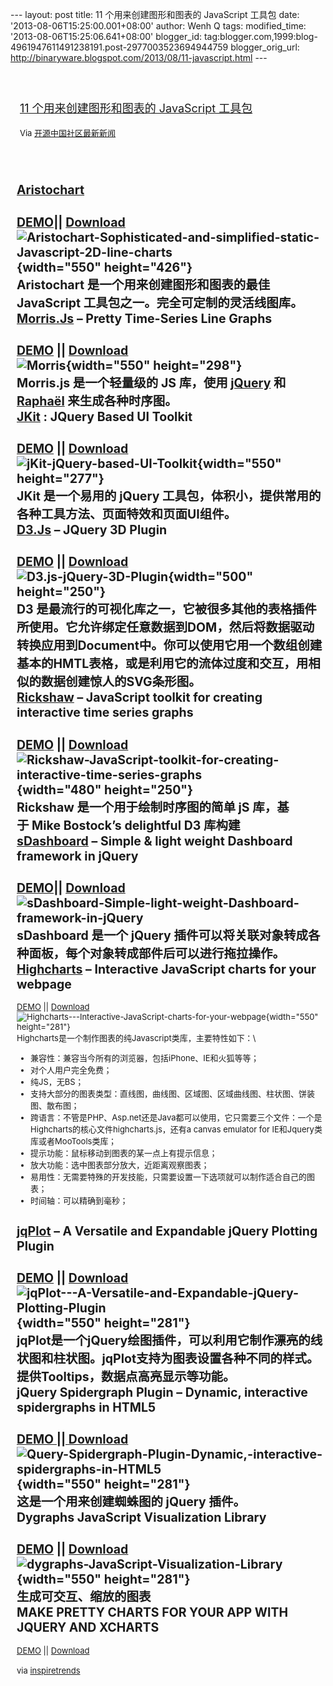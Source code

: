 --- layout: post title: 11 个用来创建图形和图表的 JavaScript 工具包
date: '2013-08-06T15:25:00.001+08:00' author: Wenh Q tags:
modified\_time: '2013-08-06T15:25:06.641+08:00' blogger\_id:
tag:blogger.com,1999:blog-4961947611491238191.post-2977003523694944759
blogger\_orig\_url:
http://binaryware.blogspot.com/2013/08/11-javascript.html ---
<div style="margin: 10px; padding: 5px;">

<div style="font-size: 18px;">

[\
11 个用来创建图形和图表的 JavaScript
工具包](http://www.oschina.net/news/42946/11-javascript-toolkit-for-creating-charts-and-graphs)

</div>

<div style="font-size: 13px;">

Via [开源中国社区最新新闻](http://www.oschina.net/?from=rss)

</div>

</div>

<div style="font-size: 13px; padding: 15px 0 10px 10px;">

[Aristochart](http://www.oschina.net/p/aristochart)
---------------------------------------------------

[DEMO](http://dunxrion.github.io/aristochart/index.html)||
[Download](https://github.com/dunxrion/aristochart/archive/master.zip)\
![Aristochart-Sophisticated-and-simplified-static-Javascript-2D-line-charts](http://static.oschina.net/uploads/space/2013/0806/081719_1siu_12.jpg){width="550"
height="426"}\
Aristochart 是一个用来创建图形和图表的最佳 JavaScript
工具包之一。完全可定制的灵活线图库。\
[Morris.Js](http://www.oschina.net/p/morris-js) – Pretty Time-Series Line Graphs
--------------------------------------------------------------------------------

[DEMO](http://www.oesmith.co.uk/morris.js/) ||
[Download](https://github.com/oesmith/morris.js/archive/master.zip)\
![Morris](http://static.oschina.net/uploads/img/201308/06083359_AEQb.jpg){width="550"
height="298"}\
Morris.js 是一个轻量级的 JS 库，使用
[jQuery](http://www.oschina.net/p/jquery) 和
[Raphaël](http://www.oschina.net/p/raphael) 来生成各种时序图。\
[JKit](http://www.oschina.net/p/jkit) : JQuery Based UI Toolkit
---------------------------------------------------------------

[DEMO](http://jquery-jkit.com/) ||
[Download](https://github.com/FrediBach/jQuery-jKit/archive/master.zip)\
![jKit-jQuery-based-UI-Toolkit](http://static.oschina.net/uploads/img/201308/06082435_U3V1.jpg){width="550"
height="277"}\
JKit 是一个易用的 jQuery
工具包，体积小，提供常用的各种工具方法、页面特效和页面UI组件。\
[D3.Js](http://www.oschina.net/p/d3) – JQuery 3D Plugin
-------------------------------------------------------

[DEMO](http://d3js.org/) || [Download](http://d3js.org/d3.v3.zip)\
![D3.js-jQuery-3D-Plugin](http://static.oschina.net/uploads/img/201203/13104740_QRwT.jpg){width="500"
height="250"}\
D3
是最流行的可视化库之一，它被很多其他的表格插件所使用。它允许绑定任意数据到DOM，然后将数据驱动转换应用到Document中。你可以使用它用一个数组创建基本的HMTL表格，或是利用它的流体过度和交互，用相似的数据创建惊人的SVG条形图。\
**[Rickshaw](http://www.oschina.net/p/rickshaw) – JavaScript toolkit for creating interactive time series graphs**
------------------------------------------------------------------------------------------------------------------

[DEMO](http://code.shutterstock.com/rickshaw/examples/extensions.html)
|| [Download](https://github.com/shutterstock/rickshaw)\
![Rickshaw-JavaScript-toolkit-for-creating-interactive-time-series-graphs](http://static.oschina.net/uploads/img/201201/25091926_O6HG.png){width="480"
height="250"}\
Rickshaw 是一个用于绘制时序图的简单 jS 库，基于 Mike Bostock’s
delightful D3 库构建\
[sDashboard](http://www.oschina.net/p/sdashboard) – Simple & light weight Dashboard framework in jQuery
-------------------------------------------------------------------------------------------------------

[DEMO](http://modeln.github.com/sDashboard/example/ex.html)||
[Download](https://github.com/ModelN/sDashboard)\
![sDashboard-Simple-light-weight-Dashboard-framework-in-jQuery](http://static.oschina.net/uploads/img/201308/06083118_Gmj9.jpg)\
sDashboard 是一个 jQuery
插件可以将关联对象转成各种面板，每个对象转成部件后可以进行拖拉操作。\
[Highcharts](http://www.oschina.net/p/highcharts) – Interactive JavaScript charts for your webpage
--------------------------------------------------------------------------------------------------

[DEMO](http://www.highcharts.com/demo/) ||
[Download](http://www.highcharts.com/download)\
![Highcharts---Interactive-JavaScript-charts-for-your-webpage](http://static.oschina.net/uploads/img/201308/06083400_qgSX.jpg){width="550"
height="281"}\
Highcharts是一个制作图表的纯Javascript类库，主要特性如下：\
-   兼容性：兼容当今所有的浏览器，包括iPhone、IE和火狐等等；
-   对个人用户完全免费；
-   纯JS，无BS；
-   支持大部分的图表类型：直线图，曲线图、区域图、区域曲线图、柱状图、饼装图、散布图；
-   跨语言：不管是PHP、Asp.net还是Java都可以使用，它只需要三个文件：一个是Highcharts的核心文件highcharts.js，还有a
    canvas emulator for IE和Jquery类库或者MooTools类库；
-   提示功能：鼠标移动到图表的某一点上有提示信息；
-   放大功能：选中图表部分放大，近距离观察图表；
-   易用性：无需要特殊的开发技能，只需要设置一下选项就可以制作适合自己的图表；
-   时间轴：可以精确到毫秒；

[jqPlot](http://www.oschina.net/p/jqplot) – A Versatile and Expandable jQuery Plotting Plugin
---------------------------------------------------------------------------------------------

[DEMO](http://www.jqplot.com/tests/line-charts.php) ||
[Download](https://bitbucket.org/cleonello/jqplot/downloads/)\
![jqPlot---A-Versatile-and-Expandable-jQuery-Plotting-Plugin](http://static.oschina.net/uploads/img/201308/06083400_CHOB.jpg){width="550"
height="281"}\
jqPlot是一个jQuery绘图插件，可以利用它制作漂亮的线状图和柱状图。jqPlot支持为图表设置各种不同的样式。提供Tooltips，数据点高亮显示等功能。\
jQuery Spidergraph Plugin – Dynamic, interactive spidergraphs in HTML5
----------------------------------------------------------------------

[DEMO ||
Download](http://www.nacodes.com/2013/01/30/jQuery-Spidergraph-Plugin-Dynamic-interactive-spidergraphs-in-HTML5)\
![Query-Spidergraph-Plugin-Dynamic,-interactive-spidergraphs-in-HTML5](http://static.oschina.net/uploads/img/201308/06083401_WtPP.jpg){width="550"
height="281"}\
这是一个用来创建蜘蛛图的 jQuery 插件。\
Dygraphs JavaScript Visualization Library
-----------------------------------------

[DEMO](http://dygraphs.com/#demo) ||
[Download](https://github.com/danvk/dygraphs)\
![dygraphs-JavaScript-Visualization-Library](http://static.oschina.net/uploads/img/201308/06083401_3tx6.jpg){width="550"
height="281"}\
生成可交互、缩放的图表\
MAKE PRETTY CHARTS FOR YOUR APP WITH JQUERY AND XCHARTS
-------------------------------------------------------

[DEMO](http://demo.tutorialzine.com/2013/01/charts-jquery-ajax/) ||
[Download](http://demo.tutorialzine.com/2013/01/charts-jquery-ajax/charts-jquery-ajax.zip)\
\
via
[inspiretrends](http://inspiretrends.com/11-javascript-toolkit-for-creating-charts-and-graphs/)

</div>
